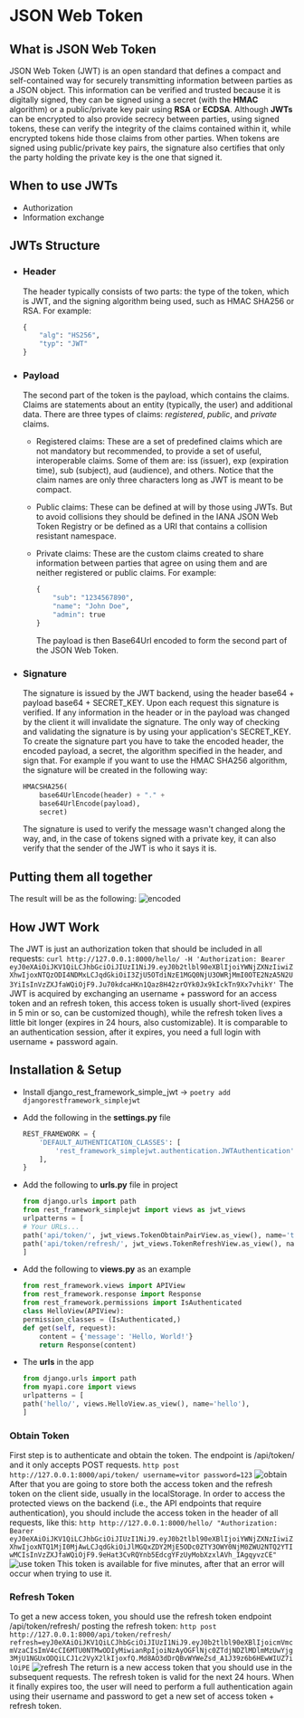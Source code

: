 # JSON Web Token

## What is JSON Web Token

JSON Web Token (JWT) is an open standard that defines a compact and self-contained way for securely transmitting information between parties as a JSON object. This information can be verified and trusted because it is digitally signed, they can be signed using a secret (with the **HMAC** algorithm) or a public/private key pair using **RSA** or **ECDSA**.
Although **JWTs** can be encrypted to also provide secrecy between parties, using signed tokens, these can verify the integrity of the claims contained within it, while encrypted tokens hide those claims from other parties. When tokens are signed using public/private key pairs, the signature also certifies that only the party holding the private key is the one that signed it.

## When to use JWTs

* Authorization
* Information exchange

## JWTs Structure

* ### Header

    The header typically consists of two parts: the type of the token, which is JWT, and the signing algorithm being used, such as HMAC SHA256 or RSA.
    For example:

    ```python
    {
        "alg": "HS256",
        "typ": "JWT"
    }
    ```

* ### Payload

    The second part of the token is the payload, which contains the claims. Claims are statements about an entity (typically, the user) and additional data. There are three types of claims: *registered*, *public*, and *private* claims.
  * Registered claims: These are a set of predefined claims which are not mandatory but recommended, to provide a set of useful, interoperable claims. Some of them are: iss (issuer), exp (expiration time), sub (subject), aud (audience), and others.
  Notice that the claim names are only three characters long as JWT is meant to be compact.
  * Public claims: These can be defined at will by those using JWTs. But to avoid collisions they should be defined in the IANA JSON Web Token Registry or be defined as a URI that contains a collision resistant namespace.
  * Private claims: These are the custom claims created to share information between parties that agree on using them and are neither registered or public claims.
    For example:

    ```python
    {
        "sub": "1234567890",
        "name": "John Doe",
        "admin": true
    }
    ```

    The payload is then Base64Url encoded to form the second part of the JSON Web Token.

* ### Signature

    The signature is issued by the JWT backend, using the header base64 + payload base64 + SECRET_KEY. Upon each request this signature is verified. If any information in the header or in the payload was changed by the client it will invalidate the signature. The only way of checking and validating the signature is by using your application's SECRET_KEY.
    To create the signature part you have to take the encoded header, the encoded payload, a secret, the algorithm specified in the header, and sign that.
    For example if you want to use the HMAC SHA256 algorithm, the signature will be created in the following way:

    ```python
    HMACSHA256(
        base64UrlEncode(header) + "." +
        base64UrlEncode(payload),
        secret)
    ```

  The signature is used to verify the message wasn't changed along the way, and, in the case of tokens signed with a private key, it can also verify that the sender of the JWT is who it says it is.

## Putting them all together

The result will be as the following:
![encoded](https://cdn.auth0.com/content/jwt/encoded-jwt3.png)

## How JWT Work

The JWT is just an authorization token that should be included in all requests:
`curl http://127.0.0.1:8000/hello/ -H 'Authorization: Bearer eyJ0eXAiOiJKV1QiLCJhbGciOiJIUzI1NiJ9.eyJ0b2tlbl90eXBlIjoiYWNjZXNzIiwiZXhwIjoxNTQzODI4NDMxLCJqdGkiOiI3ZjU5OTdiNzE1MGQ0NjU3OWRjMmI0OTE2NzA5N2U3YiIsInVzZXJfaWQiOjF9.Ju70kdcaHKn1Qaz8H42zrOYk0Jx9kIckTn9Xx7vhikY'`
The JWT is acquired by exchanging an username + password for an access token and an refresh token, this access token is usually short-lived (expires in 5 min or so, can be customized though), while the refresh token lives a little bit longer (expires in 24 hours, also customizable). It is comparable to an authentication session, after it expires, you need a full login with username + password again.

## Installation & Setup

* Install django_rest_framework_simple_jwt -> `poetry add djangorestframework_simplejwt`
* Add the following in the **settings.py** file

    ```python
    REST_FRAMEWORK = {
        'DEFAULT_AUTHENTICATION_CLASSES': [
            'rest_framework_simplejwt.authentication.JWTAuthentication',
        ],
    }
    ```

* Add the following to **urls.py** file in project

    ```python
    from django.urls import path
    from rest_framework_simplejwt import views as jwt_views
    urlpatterns = [
    # Your URLs...
    path('api/token/', jwt_views.TokenObtainPairView.as_view(), name='token_obtain_pair'),
    path('api/token/refresh/', jwt_views.TokenRefreshView.as_view(), name='token_refresh'),
    ]
    ```

* Add the following to **views.py** as an example

    ```python
    from rest_framework.views import APIView
    from rest_framework.response import Response
    from rest_framework.permissions import IsAuthenticated
    class HelloView(APIView):
    permission_classes = (IsAuthenticated,)
    def get(self, request):
        content = {'message': 'Hello, World!'}
        return Response(content)
    ```

* The **urls** in the app

    ```python
    from django.urls import path
    from myapi.core import views
    urlpatterns = [
    path('hello/', views.HelloView.as_view(), name='hello'),
    ]
    ```

### Obtain Token

First step is to authenticate and obtain the token. The endpoint is /api/token/ and it only accepts POST requests.
`http post http://127.0.0.1:8000/api/token/ username=vitor password=123`
![obtain](https://simpleisbetterthancomplex.com/media/2018/12/jwt-obtain-token.png)
After that you are going to store both the access token and the refresh token on the client side, usually in the localStorage.
In order to access the protected views on the backend (i.e., the API endpoints that require authentication), you should include the access token in the header of all requests, like this:
`http http://127.0.0.1:8000/hello/ "Authorization: Bearer eyJ0eXAiOiJKV1QiLCJhbGciOiJIUzI1NiJ9.eyJ0b2tlbl90eXBlIjoiYWNjZXNzIiwiZXhwIjoxNTQ1MjI0MjAwLCJqdGkiOiJlMGQxZDY2MjE5ODc0ZTY3OWY0NjM0ZWU2NTQ2YTIwMCIsInVzZXJfaWQiOjF9.9eHat3CvRQYnb5EdcgYFzUyMobXzxlAVh_IAgqyvzCE"`
![use token](https://simpleisbetterthancomplex.com/media/2018/12/jwt-bearer.png)
This token is available for five minutes, after that an error will occur when trying to use it.

### Refresh Token

To get a new access token, you should use the refresh token endpoint /api/token/refresh/ posting the refresh token:
`http post http://127.0.0.1:8000/api/token/refresh/ refresh=eyJ0eXAiOiJKV1QiLCJhbGciOiJIUzI1NiJ9.eyJ0b2tlbl90eXBlIjoicmVmcmVzaCIsImV4cCI6MTU0NTMwODIyMiwianRpIjoiNzAyOGFlNjc0ZTdjNDZlMDlmMzUwYjg3MjU1NGUxODQiLCJ1c2VyX2lkIjoxfQ.Md8AO3dDrQBvWYWeZsd_A1J39z6b6HEwWIUZ7ilOiPE`
![refresh](https://simpleisbetterthancomplex.com/media/2018/12/jwt-refresh-token.png)
The return is a new access token that you should use in the subsequent requests.
The refresh token is valid for the next 24 hours. When it finally expires too, the user will need to perform a full authentication again using their username and password to get a new set of access token + refresh token.
